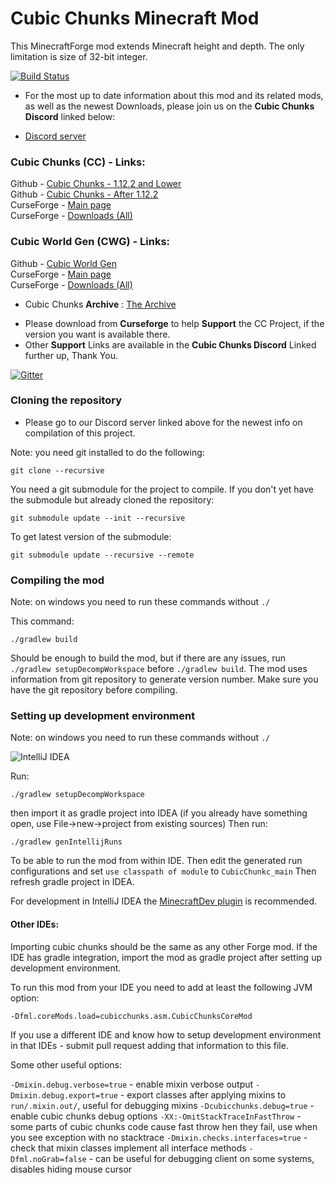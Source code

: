 # Cubic Chunks Minecraft Mod

This MinecraftForge mod extends Minecraft height and depth. The only limitation is size of 32-bit integer.

[![Build Status](https://travis-ci.org/OpenCubicChunks/CubicChunks.svg?branch=MC_1.12)](https://travis-ci.org/OpenCubicChunks/CubicChunks)

* For the most up to date information about this mod and its related mods, as well as the newest Downloads, please join us on the **Cubic Chunks Discord** linked below:

* [Discord server](https://discord.gg/kMfWg9m)  
  

### Cubic Chunks (CC) - Links:  

Github - [Cubic Chunks - 1.12.2 and Lower](https://github.com/OpenCubicChunks/CubicChunks)  
Github - [Cubic Chunks - After 1.12.2](https://github.com/OpenCubicChunks/CubicChunks2)  
CurseForge - [Main page](https://www.curseforge.com/minecraft/mc-mods/opencubicchunks)  
CurseForge - [Downloads (All)](https://www.curseforge.com/minecraft/mc-mods/opencubicchunks/files/all)  
  
###  Cubic World Gen (CWG) - Links:  

Github - [Cubic World Gen](https://github.com/OpenCubicChunks/CubicWorldGen)  
CurseForge - [Main page](https://www.curseforge.com/minecraft/mc-mods/cubicworldgen)  
CurseForge - [Downloads (All)](https://www.curseforge.com/minecraft/mc-mods/cubicworldgen/files/all)  
  
  * Cubic Chunks **Archive** : [The Archive](https://www.mediafire.com/folder/i9adl2fo9yoas/Cubic%20Chunks)  
  - Please download from **Curseforge** to help **Support** the CC Project, if the version you want is available there.  
  - Other **Support** Links are available in the **Cubic Chunks Discord** Linked further up, Thank You. 
  
[![Gitter](https://badges.gitter.im/Join%20Chat.svg)](https://gitter.im/CubicChunks-dev/Lobby?utm_source=badge&utm_medium=badge&utm_campaign=pr-badge&utm_content=badge)


### Cloning the repository

* Please go to our Discord server linked above for the newest info on compilation of this project. 

Note: you need git installed to do the following:
```
git clone --recursive
```
You need a git submodule for the project to compile.
If you don't yet have the submodule but already cloned the repository:
```
git submodule update --init --recursive
```

To get latest version of the submodule:
```
git submodule update --recursive --remote
```

### Compiling the mod
Note: on windows you need to run these commands without `./`

This command:
```
./gradlew build
```
Should be enough to build the mod, but if there are any issues, run `./gradlew setupDecompWorkspace` before `./gradlew build`.
The mod uses information from git repository to generate version number. Make sure you have the git repository before compiling.

### Setting up development environment
Note: on windows you need to run these commands without `./`

![IntelliJ IDEA](intellij-logo.png)

Run:
```
./gradlew setupDecompWorkspace
```
then import it as gradle project into IDEA (if you already have something open, use File->new->project from existing sources)
Then run:
```
./gradlew genIntellijRuns
```
To be able to run the mod from within IDE. Then edit the generated run configurations and set `use classpath of module` to `CubicChunkc_main`
Then refresh gradle project in IDEA.

For development in IntelliJ IDEA the [MinecraftDev plugin](https://plugins.jetbrains.com/idea/plugin/8327-minecraft-development) is recommended.


#### Other IDEs:

Importing cubic chunks should be the same as any other Forge mod. If the IDE has gradle integration, import the mod as gradle project after setting
 up development environment.
 
To run this mod from your IDE you need to add at least the following JVM option:
```
-Dfml.coreMods.load=cubicchunks.asm.CubicChunksCoreMod
```

If you use a different IDE and know how to setup development environment in that IDEs - submit pull request adding that information to this file.

Some other useful options:

`-Dmixin.debug.verbose=true` - enable mixin verbose output
`-Dmixin.debug.export=true` - export classes after applying mixins to `run/.mixin.out/`, useful for debugging mixins
`-Dcubicchunks.debug=true` - enable cubic chunks debug options
`-XX:-OmitStackTraceInFastThrow` - some parts of cubic chunks code cause fast throw hen they fail, use when you see exception with no stacktrace
`-Dmixin.checks.interfaces=true` - check that mixin classes implement all interface methods
`-Dfml.noGrab=false` - can be useful for debugging client on some systems, disables hiding mouse cursor


